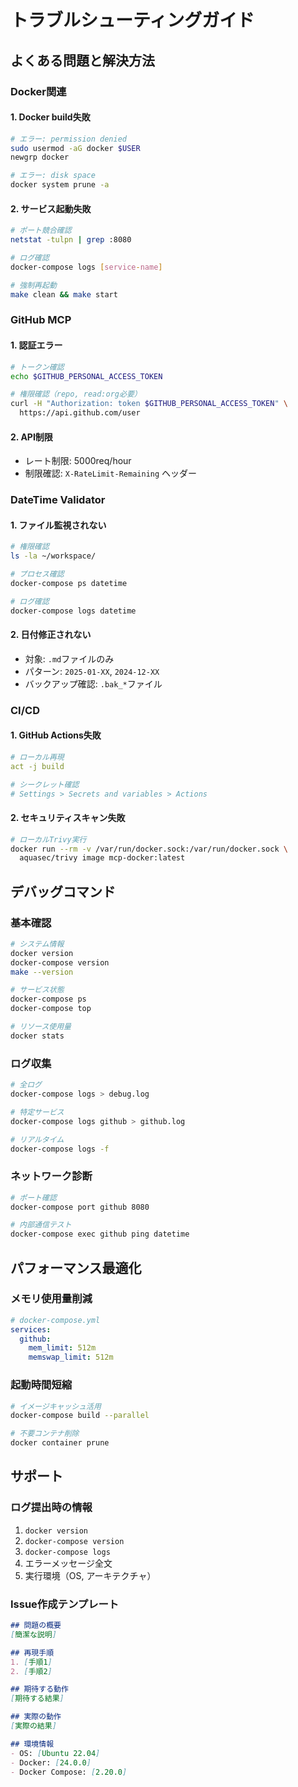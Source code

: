 # トラブルシューティングガイド

## よくある問題と解決方法

### Docker関連

#### 1. Docker build失敗
```bash
# エラー: permission denied
sudo usermod -aG docker $USER
newgrp docker

# エラー: disk space
docker system prune -a
```

#### 2. サービス起動失敗
```bash
# ポート競合確認
netstat -tulpn | grep :8080

# ログ確認
docker-compose logs [service-name]

# 強制再起動
make clean && make start
```

### GitHub MCP

#### 1. 認証エラー
```bash
# トークン確認
echo $GITHUB_PERSONAL_ACCESS_TOKEN

# 権限確認（repo, read:org必要）
curl -H "Authorization: token $GITHUB_PERSONAL_ACCESS_TOKEN" \
  https://api.github.com/user
```

#### 2. API制限
- レート制限: 5000req/hour
- 制限確認: `X-RateLimit-Remaining` ヘッダー

### DateTime Validator

#### 1. ファイル監視されない
```bash
# 権限確認
ls -la ~/workspace/

# プロセス確認
docker-compose ps datetime

# ログ確認
docker-compose logs datetime
```

#### 2. 日付修正されない
- 対象: `.md`ファイルのみ
- パターン: `2025-01-XX`, `2024-12-XX`
- バックアップ確認: `.bak_*`ファイル

### CI/CD

#### 1. GitHub Actions失敗
```yaml
# ローカル再現
act -j build

# シークレット確認
# Settings > Secrets and variables > Actions
```

#### 2. セキュリティスキャン失敗
```bash
# ローカルTrivy実行
docker run --rm -v /var/run/docker.sock:/var/run/docker.sock \
  aquasec/trivy image mcp-docker:latest
```

## デバッグコマンド

### 基本確認
```bash
# システム情報
docker version
docker-compose version
make --version

# サービス状態
docker-compose ps
docker-compose top

# リソース使用量
docker stats
```

### ログ収集
```bash
# 全ログ
docker-compose logs > debug.log

# 特定サービス
docker-compose logs github > github.log

# リアルタイム
docker-compose logs -f
```

### ネットワーク診断
```bash
# ポート確認
docker-compose port github 8080

# 内部通信テスト
docker-compose exec github ping datetime
```

## パフォーマンス最適化

### メモリ使用量削減
```yaml
# docker-compose.yml
services:
  github:
    mem_limit: 512m
    memswap_limit: 512m
```

### 起動時間短縮
```bash
# イメージキャッシュ活用
docker-compose build --parallel

# 不要コンテナ削除
docker container prune
```

## サポート

### ログ提出時の情報
1. `docker version`
2. `docker-compose version`
3. `docker-compose logs`
4. エラーメッセージ全文
5. 実行環境（OS, アーキテクチャ）

### Issue作成テンプレート
```markdown
## 問題の概要
[簡潔な説明]

## 再現手順
1. [手順1]
2. [手順2]

## 期待する動作
[期待する結果]

## 実際の動作
[実際の結果]

## 環境情報
- OS: [Ubuntu 22.04]
- Docker: [24.0.0]
- Docker Compose: [2.20.0]
```
